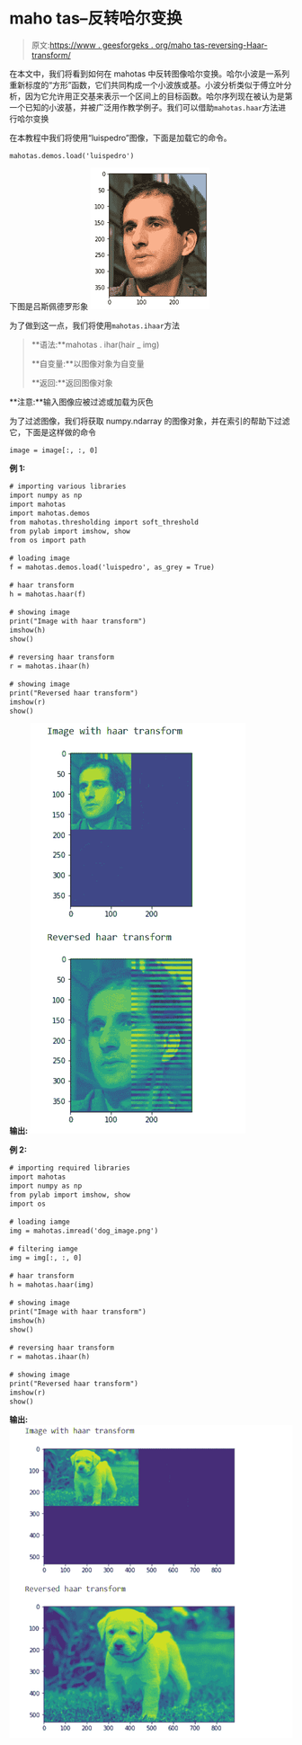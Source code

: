 # maho tas–反转哈尔变换

> 原文:[https://www . geesforgeks . org/maho tas-reversing-Haar-transform/](https://www.geeksforgeeks.org/mahotas-reversing-haar-transform/)

在本文中，我们将看到如何在 mahotas 中反转图像哈尔变换。哈尔小波是一系列重新标度的“方形”函数，它们共同构成一个小波族或基。小波分析类似于傅立叶分析，因为它允许用正交基来表示一个区间上的目标函数。哈尔序列现在被认为是第一个已知的小波基，并被广泛用作教学例子。我们可以借助`mahotas.haar`方法进行哈尔变换

在本教程中我们将使用“luispedro”图像，下面是加载它的命令。

```
mahotas.demos.load('luispedro')
```

下图是吕斯佩德罗形象
![](img/af76849307e7da8176a40c662f761c77.png)

为了做到这一点，我们将使用`mahotas.ihaar`方法

> **语法:**mahotas . ihar(hair _ img)
> 
> **自变量:**以图像对象为自变量
> 
> **返回:**返回图像对象

**注意:**输入图像应被过滤或加载为灰色

为了过滤图像，我们将获取 numpy.ndarray 的图像对象，并在索引的帮助下过滤它，下面是这样做的命令

```
image = image[:, :, 0]
```

**例 1:**

```
# importing various libraries
import numpy as np
import mahotas
import mahotas.demos
from mahotas.thresholding import soft_threshold
from pylab import imshow, show
from os import path

# loading image
f = mahotas.demos.load('luispedro', as_grey = True)

# haar transform
h = mahotas.haar(f)

# showing image
print("Image with haar transform")
imshow(h)
show()

# reversing haar transform
r = mahotas.ihaar(h)

# showing image
print("Reversed haar transform")
imshow(r)
show()
```

**输出:**
![](img/3b3e1fb70778adf4627fd114fa408646.png)

**例 2:**

```
# importing required libraries
import mahotas
import numpy as np
from pylab import imshow, show
import os

# loading iamge
img = mahotas.imread('dog_image.png')

# filtering iamge
img = img[:, :, 0]

# haar transform
h = mahotas.haar(img)

# showing image
print("Image with haar transform")
imshow(h)
show()

# reversing haar transform
r = mahotas.ihaar(h)

# showing image
print("Reversed haar transform")
imshow(r)
show()
```

**输出:**
![](img/54ee8d61a43706084aaf310966f501df.png)